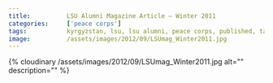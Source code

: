 ```yaml
---
title:			LSU Alumni Magazine Article – Winter 2011
categories:		['peace corps']
tags:			kyrgyzstan, lsu, lsu alumni, peace corps, published, talas
image:			/assets/images/2012/09/LSUmag_Winter2011.jpg
---
```


{% cloudinary /assets/images/2012/09/LSUmag_Winter2011.jpg alt="" description="" %}